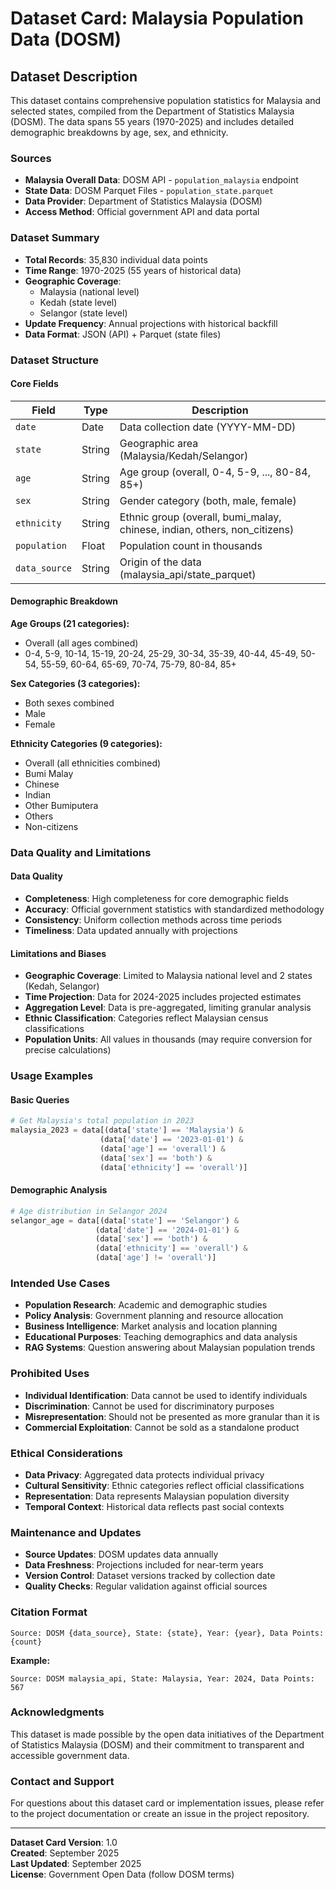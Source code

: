# Dataset Card: Malaysia Population Data (DOSM)

## Dataset Description

This dataset contains comprehensive population statistics for Malaysia and selected states, compiled from the Department of Statistics Malaysia (DOSM). The data spans 55 years (1970-2025) and includes detailed demographic breakdowns by age, sex, and ethnicity.

### Sources

- **Malaysia Overall Data**: DOSM API - `population_malaysia` endpoint
- **State Data**: DOSM Parquet Files - `population_state.parquet`
- **Data Provider**: Department of Statistics Malaysia (DOSM)
- **Access Method**: Official government API and data portal

### Dataset Summary

- **Total Records**: 35,830 individual data points
- **Time Range**: 1970-2025 (55 years of historical data)
- **Geographic Coverage**: 
  - Malaysia (national level)
  - Kedah (state level)
  - Selangor (state level)
- **Update Frequency**: Annual projections with historical backfill
- **Data Format**: JSON (API) + Parquet (state files)

### Dataset Structure

#### Core Fields

| Field | Type | Description |
|-------|------|-------------|
| `date` | Date | Data collection date (YYYY-MM-DD) |
| `state` | String | Geographic area (Malaysia/Kedah/Selangor) |
| `age` | String | Age group (overall, 0-4, 5-9, ..., 80-84, 85+) |
| `sex` | String | Gender category (both, male, female) |
| `ethnicity` | String | Ethnic group (overall, bumi_malay, chinese, indian, others, non_citizens) |
| `population` | Float | Population count in thousands |
| `data_source` | String | Origin of the data (malaysia_api/state_parquet) |

#### Demographic Breakdown

**Age Groups (21 categories):**
- Overall (all ages combined)
- 0-4, 5-9, 10-14, 15-19, 20-24, 25-29, 30-34, 35-39, 40-44, 45-49, 50-54, 55-59, 60-64, 65-69, 70-74, 75-79, 80-84, 85+

**Sex Categories (3 categories):**
- Both sexes combined
- Male
- Female

**Ethnicity Categories (9 categories):**
- Overall (all ethnicities combined)
- Bumi Malay
- Chinese
- Indian
- Other Bumiputera
- Others
- Non-citizens

### Data Quality and Limitations

#### Data Quality
- **Completeness**: High completeness for core demographic fields
- **Accuracy**: Official government statistics with standardized methodology
- **Consistency**: Uniform collection methods across time periods
- **Timeliness**: Data updated annually with projections

#### Limitations and Biases
- **Geographic Coverage**: Limited to Malaysia national level and 2 states (Kedah, Selangor)
- **Time Projection**: Data for 2024-2025 includes projected estimates
- **Aggregation Level**: Data is pre-aggregated, limiting granular analysis
- **Ethnic Classification**: Categories reflect Malaysian census classifications
- **Population Units**: All values in thousands (may require conversion for precise calculations)

### Usage Examples

#### Basic Queries
```python
# Get Malaysia's total population in 2023
malaysia_2023 = data[(data['state'] == 'Malaysia') & 
                    (data['date'] == '2023-01-01') & 
                    (data['age'] == 'overall') & 
                    (data['sex'] == 'both') & 
                    (data['ethnicity'] == 'overall')]
```

#### Demographic Analysis
```python
# Age distribution in Selangor 2024
selangor_age = data[(data['state'] == 'Selangor') & 
                   (data['date'] == '2024-01-01') & 
                   (data['sex'] == 'both') & 
                   (data['ethnicity'] == 'overall') & 
                   (data['age'] != 'overall')]
```

### Intended Use Cases

- **Population Research**: Academic and demographic studies
- **Policy Analysis**: Government planning and resource allocation
- **Business Intelligence**: Market analysis and location planning
- **Educational Purposes**: Teaching demographics and data analysis
- **RAG Systems**: Question answering about Malaysian population trends

### Prohibited Uses

- **Individual Identification**: Data cannot be used to identify individuals
- **Discrimination**: Cannot be used for discriminatory purposes
- **Misrepresentation**: Should not be presented as more granular than it is
- **Commercial Exploitation**: Cannot be sold as a standalone product

### Ethical Considerations

- **Data Privacy**: Aggregated data protects individual privacy
- **Cultural Sensitivity**: Ethnic categories reflect official classifications
- **Representation**: Data represents Malaysian population diversity
- **Temporal Context**: Historical data reflects past social contexts

### Maintenance and Updates

- **Source Updates**: DOSM updates data annually
- **Data Freshness**: Projections included for near-term years
- **Version Control**: Dataset versions tracked by collection date
- **Quality Checks**: Regular validation against official sources

### Citation Format

```
Source: DOSM {data_source}, State: {state}, Year: {year}, Data Points: {count}
```

**Example:**
```
Source: DOSM malaysia_api, State: Malaysia, Year: 2024, Data Points: 567
```

### Acknowledgments

This dataset is made possible by the open data initiatives of the Department of Statistics Malaysia (DOSM) and their commitment to  transparent and accessible government data.

### Contact and Support

For questions about this dataset card or implementation issues, please refer to the project documentation or create an issue in the project repository.

---

**Dataset Card Version**: 1.0  
**Created**: September 2025  
**Last Updated**: September 2025  
**License**: Government Open Data (follow DOSM terms)